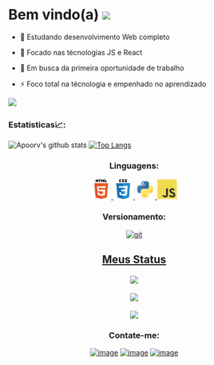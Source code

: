 # Bem vindo(a) <img src="https://github.com/TheDudeThatCode/TheDudeThatCode/blob/master/Assets/Hi.gif" width="29px">

- 🔭 Estudando desenvolvimento Web completo

- 🌱 Focado nas técnologias JS e React

- 👯 Em busca da primeira oportunidade de trabalho

- ⚡ Foco total na técnologia e empenhado no aprendizado

![](https://camo.githubusercontent.com/992babdffd8c74a1502de375fbdf7e4d54773242/68747470733a2f2f6d656469612e67697068792e636f6d2f6d656469612f53576f536b4e36447854737a71494b4571762f67697068792e676966)

### Estatisticas📈:
![Apoorv's github stats](https://github-readme-stats.vercel.app/api?username=MatheusSCaetano&show_icons=true&title_color=ffc857&icon_color=8ac926&text_color=daf7dc&bg_color=151515&hide=["stars"])
[![Top Langs](https://github-readme-stats.vercel.app/api/top-langs/?username=MatheusSCaetano&layout=compact&text_color=daf7dc&bg_color=151515)](https://github.com/MatheusSCaetano/github-readme-stats)

<h3 align="center">Linguagens:</h3>

<p align="center"> 
  <a href="https://www.w3.org/html/" target="_blank"> 
    <img src="https://raw.githubusercontent.com/devicons/devicon/master/icons/html5/html5-original-wordmark.svg" alt="html5" width="40" height="40"/> 
  </a>
  <a href="https://www.w3schools.com/css/" target="_blank"> 
    <img src="https://raw.githubusercontent.com/devicons/devicon/master/icons/css3/css3-original-wordmark.svg" alt="css3" width="40" height="40"/> 
  </a> 
  <a href="https://www.python.org" target="_blank"> 
    <img src="https://raw.githubusercontent.com/devicons/devicon/master/icons/python/python-original.svg" alt="python" width="40" height="40"/> 
  </a>  
  <a href="https://developer.mozilla.org/en-US/docs/Web/JavaScript" target="_blank"> 
    <img src="https://raw.githubusercontent.com/devicons/devicon/master/icons/javascript/javascript-original.svg" alt="javascript" width="40" height="40"/> 
  </a> 
</p>

<h3 align="center">Versionamento:</h3>
<p align="center"> 
  <a href="https://git-scm.com/" target="_blank"> 
    <img src="https://www.vectorlogo.zone/logos/git-scm/git-scm-icon.svg" alt="git" width="40" height="40"/> 
  </a>
</p>

<h2 align="center"><u>Meus Status</u></h2>
<p align="center">
<img align="center" src="https://github-readme-stats.vercel.app/api/top-langs/?username=MatheusSCaetano&layout=compact&theme=github_dark&langs_count=10&exclude_repo=kasweb">
<br>
<br>
<img align="center" src="https://github-readme-stats.vercel.app/api?username=MatheusSCaetano&count_private=true&show_icons=trueline_height=21&theme=github_dark"> 
<br>
<br>
<img align="center" src="https://github-readme-streak-stats.herokuapp.com/?user=MatheusSCaetano&theme=holi-theme">
</p>

<h3 align="center">Contate-me:</h3>
<div align="center">

[![image](https://img.shields.io/badge/LinkedIn-0077B5?style=for-the-badge&logo=linkedin&logoColor=white)](https://www.linkedin.com/in/matheus-silva-caetano-22a747206/)
[![image](https://img.shields.io/badge/Instagram-E4405F?style=for-the-badge&logo=instagram&logoColor=white)](https://instagram.com/matheus.caetano.16144?igshid=YmMyMTA2M2Y=)
[![image](https://img.shields.io/badge/Gmail-D14836?style=for-the-badge&logo=gmail&logoColor=white)](mailto:caetanomatheus142@gmail.com)
  
</div>

